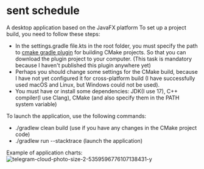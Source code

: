 # sent schedule
A desktop application based on the JavaFX platform
To set up a project build, you need to follow these steps:
- In the settings.gradle file.kts in the root folder, you must specify the path to [cmake gradle plugin](https://github.com/GloRRian55/cmake-gradle-plugin) for building CMake projects. So that you can download the plugin project to your computer. (This task is mandatory because I haven't published this plugin anywhere yet)
- Perhaps you should change some settings for the CMake build, because I have not yet configured it for cross-platform build (I have successfully used macOS and Linux, but Windows could not be used).
- You must have or install some dependencies: JDK(I use 17), C++ compiler(I use Clang), CMake (and also specify them in the PATH system variable)

To launch the application, use the following commands:
- ./gradlew clean build (use if you have any changes in the CMake project code)
- ./gradlew run --stacktrace (launch the application)

Example of application charts:
![telegram-cloud-photo-size-2-5359596776107138431-y](https://github.com/user-attachments/assets/84192597-5d2d-48f1-9c83-50f89d18c8aa)

